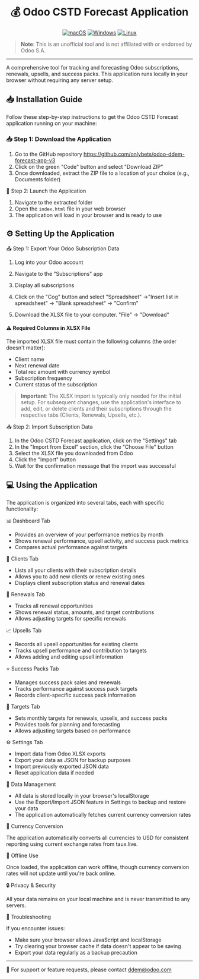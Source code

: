 <div align="center">

# 💰 Odoo CSTD Forecast Application

[![macOS](https://img.shields.io/badge/macOS-compatible-brightgreen?logo=apple&logoColor=white)](https://www.apple.com/macos/)
[![Windows](https://img.shields.io/badge/Windows-compatible-brightgreen?logo=windows&logoColor=white)](https://www.microsoft.com/windows/)
[![Linux](https://img.shields.io/badge/Linux-compatible-brightgreen?logo=linux&logoColor=white)](https://www.linux.org/)

</div>

> **Note**: This is an unofficial tool and is not affiliated with or endorsed by Odoo S.A.

---


A comprehensive tool for tracking and forecasting Odoo subscriptions, renewals, upsells, and success packs. This application runs locally in your browser without requiring any server setup.

## 📥 Installation Guide

Follow these step-by-step instructions to get the Odoo CSTD Forecast application running on your machine:

### 📥 Step 1: Download the Application

1. Go to the GitHub repository https://github.com/onlybets/odoo-ddem-forecast-app-v3
2. Click on the green "Code" button and select "Download ZIP"
3. Once downloaded, extract the ZIP file to a location of your choice (e.g., Documents folder)

🚀 Step 2: Launch the Application

1. Navigate to the extracted folder
2. Open the `index.html` file in your web browser
3. The application will load in your browser and is ready to use

## ⚙️ Setting Up the Application

📤 Step 1: Export Your Odoo Subscription Data

1. Log into your Odoo account
2. Navigate to the "Subscriptions" app
3. Display all subscriptions

4. Click on the "Cog" button and select "Spreadsheet" ->"Insert list in spreadsheet" -> "Blank spreadsheet" -> "Confirm"
5. Download the XLSX file to your computer. "File" -> "Download"

#### ⚠️ Required Columns in XLSX File

The imported XLSX file must contain the following columns (the order doesn't matter):

- Client name
- Next renewal date
- Total rec amount with currency symbol
- Subscription frequency
- Current status of the subscription

> **Important**: The XLSX import is typically only needed for the initial setup. For subsequent changes, use the application's interface to add, edit, or delete clients and their subscriptions through the respective tabs (Clients, Renewals, Upsells, etc.).

📥 Step 2: Import Subscription Data

1. In the Odoo CSTD Forecast application, click on the "Settings" tab
2. In the "Import from Excel" section, click the "Choose File" button
3. Select the XLSX file you downloaded from Odoo
4. Click the "Import" button
5. Wait for the confirmation message that the import was successful

## 💻 Using the Application

The application is organized into several tabs, each with specific functionality:

📊 Dashboard Tab

- Provides an overview of your performance metrics by month
- Shows renewal performance, upsell activity, and success pack metrics
- Compares actual performance against targets

👥 Clients Tab

- Lists all your clients with their subscription details
- Allows you to add new clients or renew existing ones
- Displays client subscription status and renewal dates

🔄 Renewals Tab

- Tracks all renewal opportunities
- Shows renewal status, amounts, and target contributions
- Allows adjusting targets for specific renewals

📈 Upsells Tab

- Records all upsell opportunities for existing clients
- Tracks upsell performance and contribution to targets
- Allows adding and editing upsell information

⭐️ Success Packs Tab

- Manages success pack sales and renewals
- Tracks performance against success pack targets
- Records client-specific success pack information

🎯 Targets Tab

- Sets monthly targets for renewals, upsells, and success packs
- Provides tools for planning and forecasting
- Allows adjusting targets based on performance

⚙️ Settings Tab

- Import data from Odoo XLSX exports
- Export your data as JSON for backup purposes
- Import previously exported JSON data
- Reset application data if needed

💾 Data Management

- All data is stored locally in your browser's localStorage
- Use the Export/Import JSON feature in Settings to backup and restore your data
- The application automatically fetches current currency conversion rates

💱 Currency Conversion

The application automatically converts all currencies to USD for consistent reporting using current exchange rates from taux.live.

📴 Offline Use

Once loaded, the application can work offline, though currency conversion rates will not update until you're back online.

🔒 Privacy & Security

All your data remains on your local machine and is never transmitted to any servers.

🔧 Troubleshooting

If you encounter issues:
- Make sure your browser allows JavaScript and localStorage
- Try clearing your browser cache if data doesn't appear to be saving
- Export your data regularly as a backup precaution

---

📧 For support or feature requests, please contact ddem@odoo.com
